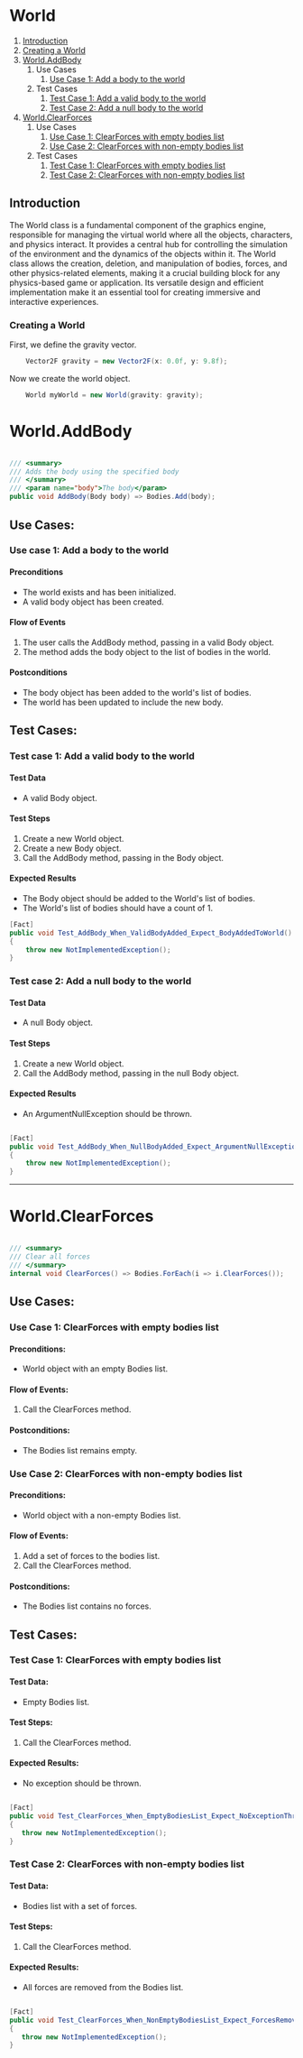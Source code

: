 # World

1. [Introduction](#introduction)
2. [Creating a World](#creating-a-world)
3. [World.AddBody](#worldaddbody)
   1. Use Cases
      1. [Use Case 1: Add a body to the world](#use-case-1-add-a-body-to-the-world)
   2. Test Cases
      1. [Test Case 1: Add a valid body to the world](#test-case-1-add-a-valid-body-to-the-world)
      2. [Test Case 2: Add a null body to the world](#test-case-2-add-a-null-body-to-the-world)
4. [World.ClearForces](#worldclearforces)
   1. Use Cases
      1. [Use Case 1: ClearForces with empty bodies list](#use-case-1-clearforces-with-empty-bodies-list)
      2. [Use Case 2: ClearForces with non-empty bodies list](#use-case-2-clearforces-with-non-empty-bodies-list)
   2. Test Cases
      1. [Test Case 1: ClearForces with empty bodies list](#test-case-1-clearforces-with-empty-bodies-list)
      2. [Test Case 2: ClearForces with non-empty bodies list](#test-case-2-clearforces-with-non-empty-bodies-list)

## Introduction 

The World class is a fundamental component of the graphics engine, responsible for managing the virtual world where all the objects, characters, and physics interact. It provides a central hub for controlling the simulation of the environment and the dynamics of the objects within it. The World class allows the creation, deletion, and manipulation of bodies, forces, and other physics-related elements, making it a crucial building block for any physics-based game or application. Its versatile design and efficient implementation make it an essential tool for creating immersive and interactive experiences.

### Creating a World

First, we define the gravity vector.

```csharp
    Vector2F gravity = new Vector2F(x: 0.0f, y: 9.8f);
```

Now we create the world object.

```csharp
    World myWorld = new World(gravity: gravity);
```

World.AddBody
=============

```csharp

/// <summary>
/// Adds the body using the specified body
/// </summary>
/// <param name="body">The body</param>
public void AddBody(Body body) => Bodies.Add(body);

```

Use Cases:
----------

### Use case 1: Add a body to the world

#### Preconditions

*   The world exists and has been initialized.
*   A valid body object has been created.

#### Flow of Events

1.  The user calls the AddBody method, passing in a valid Body object.
2.  The method adds the body object to the list of bodies in the world.

#### Postconditions

*   The body object has been added to the world's list of bodies.
*   The world has been updated to include the new body.

Test Cases:
-----------

### Test case 1: Add a valid body to the world

#### Test Data

*   A valid Body object.

#### Test Steps

1.  Create a new World object.
2.  Create a new Body object.
3.  Call the AddBody method, passing in the Body object.

#### Expected Results

*   The Body object should be added to the World's list of bodies.
*   The World's list of bodies should have a count of 1.

```csharp
[Fact]
public void Test_AddBody_When_ValidBodyAdded_Expect_BodyAddedToWorld()
{
    throw new NotImplementedException();
}
```

### Test case 2: Add a null body to the world

#### Test Data

*   A null Body object.

#### Test Steps

1.  Create a new World object.
2.  Call the AddBody method, passing in the null Body object.

#### Expected Results

*   An ArgumentNullException should be thrown.

```csharp

[Fact]
public void Test_AddBody_When_NullBodyAdded_Expect_ArgumentNullException()
{
    throw new NotImplementedException();
}

```


-------------------
World.ClearForces
=================

```csharp

/// <summary>
/// Clear all forces
/// </summary>
internal void ClearForces() => Bodies.ForEach(i => i.ClearForces());

```


Use Cases:
----------

### Use Case 1: ClearForces with empty bodies list

#### Preconditions:

*   World object with an empty Bodies list.

#### Flow of Events:

1.  Call the ClearForces method.

#### Postconditions:

*   The Bodies list remains empty.

### Use Case 2: ClearForces with non-empty bodies list

#### Preconditions:

*   World object with a non-empty Bodies list.

#### Flow of Events:

1.  Add a set of forces to the bodies list.
2.  Call the ClearForces method.

#### Postconditions:

*   The Bodies list contains no forces.

Test Cases:
-----------

### Test Case 1: ClearForces with empty bodies list

#### Test Data:

*   Empty Bodies list.

#### Test Steps:

1.  Call the ClearForces method.

#### Expected Results:

*   No exception should be thrown.

```csharp

[Fact]
public void Test_ClearForces_When_EmptyBodiesList_Expect_NoExceptionThrown()
{
   throw new NotImplementedException();
}

```

### Test Case 2: ClearForces with non-empty bodies list

#### Test Data:

*   Bodies list with a set of forces.

#### Test Steps:

1.  Call the ClearForces method.

#### Expected Results:

*   All forces are removed from the Bodies list.


```csharp

[Fact]
public void Test_ClearForces_When_NonEmptyBodiesList_Expect_ForcesRemoved()
{
   throw new NotImplementedException();
}
```


